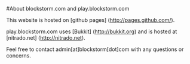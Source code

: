 #About blockstorm.com and play.blockstorm.com

This website is hosted on [github pages] (http://pages.github.com/).

play.blockstorm.com uses [Bukkit] (http://bukkit.org) and is hosted at [nitrado.net] (http://nitrado.net).

Feel free to contact admin[at]blockstorm[dot]com with any questions or concerns.
